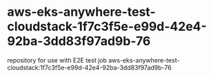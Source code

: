 # aws-eks-anywhere-test-cloudstack-1f7c3f5e-e99d-42e4-92ba-3dd83f97ad9b-76
repository for use with E2E test job aws-eks-anywhere-test-cloudstack:1f7c3f5e-e99d-42e4-92ba-3dd83f97ad9b-76
